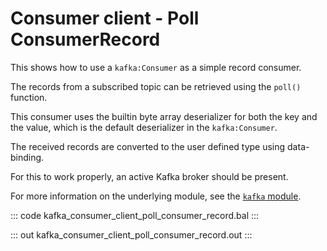 # Consumer client - Poll ConsumerRecord

This shows how to use a `kafka:Consumer` as a simple record consumer. 

The records from a subscribed topic can be retrieved using the `poll()` function.

This consumer uses the builtin byte array deserializer for both the key and the value, which is the default deserializer in the `kafka:Consumer`.

The received records are converted to the user defined type using data-binding.

For this to work properly, an active Kafka broker should be present.

For more information on the underlying module, see the [`kafka` module](https://lib.ballerina.io/ballerinax/kafka/latest).

::: code kafka_consumer_client_poll_consumer_record.bal :::

::: out kafka_consumer_client_poll_consumer_record.out :::
